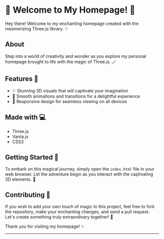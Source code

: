 

# 🌟 Welcome to My Homepage! 🚀

Hey there! Welcome to my enchanting homepage created with the mesmerizing Three.js library. ✨

## About

Step into a world of creativity and wonder as you explore my personal homepage brought to life with the magic of Three.js. 🪄

## Features 🎉

- ✨ Stunning 3D visuals that will captivate your imagination
- 🌈 Smooth animations and transitions for a delightful experience
- 📱 Responsive design for seamless viewing on all devices

## Made with 💻

- Three.js
- Vanta.js
- CSS3

## Getting Started 🚀

To embark on this magical journey, simply open the `index.html` file in your web browser. Let the adventure begin as you interact with the captivating 3D elements. 🌌

## Contributing 🌟

If you wish to add your own touch of magic to this project, feel free to fork the repository, make your enchanting changes, and send a pull request. Let's create something truly extraordinary together! 🌟

Thank you for visiting my homepage! ✨

---